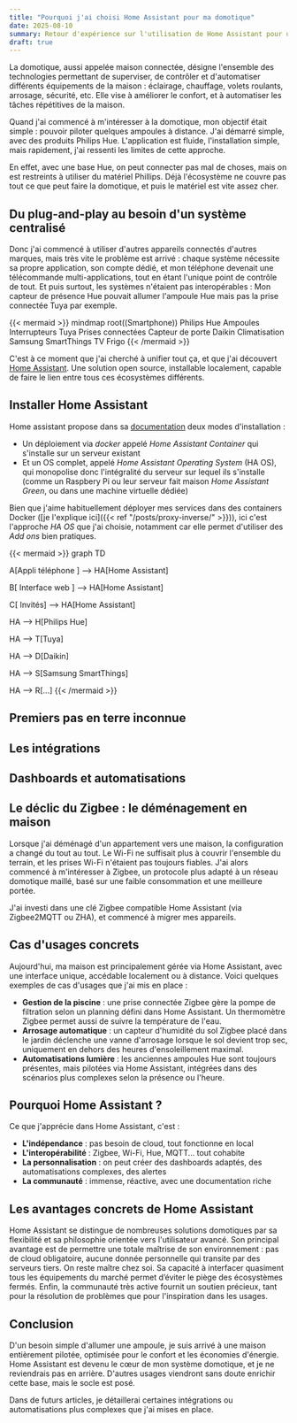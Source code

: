 ```yaml
---
title: "Pourquoi j'ai choisi Home Assistant pour ma domotique"
date: 2025-08-10
summary: Retour d'expérience sur l'utilisation de Home Assistant pour une maison connectée
draft: true
---
```


La domotique, aussi appelée maison connectée, désigne l'ensemble des technologies permettant de superviser, de contrôler et d'automatiser différents équipements de la maison : éclairage, chauffage, volets roulants, arrosage, sécurité, etc. Elle vise à améliorer le confort, et à automatiser les tâches répétitives de la maison.
 
Quand j'ai commencé à m'intéresser à la domotique, mon objectif était simple : pouvoir piloter quelques ampoules à distance. J'ai démarré simple, avec des produits Philips Hue. L'application est fluide, l'installation simple, mais rapidement, j'ai ressenti les limites de cette approche.

En effet, avec une base Hue, on peut connecter pas mal de choses, mais on est restreints à utiliser du matériel Phillips. Déjà l'écosystème ne couvre pas tout ce que peut faire la domotique, et puis le matériel est vite assez cher.


## Du plug-and-play au besoin d'un système centralisé

Donc j'ai commencé à utiliser d'autres appareils connectés d'autres marques, mais très vite le problème est arrivé : chaque système nécessite sa propre application, son compte dédié, et mon téléphone devenait une télécommande multi-applications, tout en étant l'unique point de contrôle de tout. Et puis surtout, les systèmes n'étaient pas interopérables : Mon capteur de présence Hue pouvait allumer l'ampoule Hue mais pas la prise connectée Tuya par exemple.

{{< mermaid >}}
mindmap
root((Smartphone))
  Philips Hue
    Ampoules
    Interrupteurs
  Tuya
    Prises connectées
    Capteur de porte
  Daikin
    Climatisation
  Samsung SmartThings
    TV
    Frigo
{{< /mermaid >}}


C'est à ce moment que j'ai cherché à unifier tout ça, et que j'ai découvert [Home Assistant](https://www.home-assistant.io/). Une solution open source, installable localement, capable de faire le lien entre tous ces écosystèmes différents.

## Installer Home Assistant

Home assistant propose dans sa [documentation](https://www.home-assistant.io/installation/) deux modes d'installation :
- Un déploiement via _docker_ appelé _Home Assistant Container_ qui s'installe sur un serveur existant
- Et un OS complet, appelé _Home Assistant Operating System_ (HA OS), qui monopolise donc l'intégralité du serveur sur lequel ils s'installe (comme un Raspbery Pi ou leur serveur fait maison _Home Assistant Green_, ou dans une machine virtuelle dédiée)

Bien que j'aime habituellement déployer mes services dans des containers Docker ([je l'explique ici]({{< ref "/posts/proxy-inverse/" >}})), ici c'est l'approche _HA OS_ que j'ai choisie, notamment car elle permet d'utiliser des _Add ons_ bien pratiques.

{{< mermaid >}}
graph TD

A[Appli téléphone ] --> HA[Home Assistant]

B[ Interface web ] --> HA[Home Assistant]

C[ Invités] --> HA[Home Assistant]

HA --> H[Philips Hue]

HA --> T[Tuya]

HA --> D[Daikin]

HA --> S[Samsung SmartThings]

HA --> R[...]
{{< /mermaid >}}

## Premiers pas en terre inconnue

## Les intégrations

## Dashboards et automatisations

## Le déclic du Zigbee : le déménagement en maison

Lorsque j'ai déménagé d'un appartement vers une maison, la configuration a changé du tout au tout. Le Wi-Fi ne suffisait plus à couvrir l'ensemble du terrain, et les prises Wi-Fi n'étaient pas toujours fiables. J'ai alors commencé à m'intéresser à Zigbee, un protocole plus adapté à un réseau domotique maillé, basé sur une faible consommation et une meilleure portée.

J'ai investi dans une clé Zigbee compatible Home Assistant (via Zigbee2MQTT ou ZHA), et commencé à migrer mes appareils.

## Cas d'usages concrets

Aujourd'hui, ma maison est principalement gérée via Home Assistant, avec une interface unique, accédable localement ou à distance. Voici quelques exemples de cas d'usages que j'ai mis en place :

- **Gestion de la piscine** : une prise connectée Zigbee gère la pompe de filtration selon un planning défini dans Home Assistant. Un thermomètre Zigbee permet aussi de suivre la température de l'eau.
- **Arrosage automatique** : un capteur d'humidité du sol Zigbee placé dans le jardin déclenche une vanne d'arrosage lorsque le sol devient trop sec, uniquement en dehors des heures d'ensoleillement maximal.
- **Automatisations lumière** : les anciennes ampoules Hue sont toujours présentes, mais pilotées via Home Assistant, intégrées dans des scénarios plus complexes selon la présence ou l'heure.

## Pourquoi Home Assistant ?

Ce que j'apprécie dans Home Assistant, c'est :

- **L'indépendance** : pas besoin de cloud, tout fonctionne en local
- **L'interopérabilité** : Zigbee, Wi-Fi, Hue, MQTT... tout cohabite
- **La personnalisation** : on peut créer des dashboards adaptés, des automatisations complexes, des alertes
- **La communauté** : immense, réactive, avec une documentation riche

## Les avantages concrets de Home Assistant

Home Assistant se distingue de nombreuses solutions domotiques par sa flexibilité et sa philosophie orientée vers l'utilisateur avancé. Son principal avantage est de permettre une totale maîtrise de son environnement : pas de cloud obligatoire, aucune donnée personnelle qui transite par des serveurs tiers. On reste maître chez soi. Sa capacité à interfacer quasiment tous les équipements du marché permet d’éviter le piège des écosystèmes fermés. Enfin, la communauté très active fournit un soutien précieux, tant pour la résolution de problèmes que pour l'inspiration dans les usages.

## Conclusion

D'un besoin simple d'allumer une ampoule, je suis arrivé à une maison entièrement pilotée, optimisée pour le confort et les économies d'énergie. Home Assistant est devenu le cœur de mon système domotique, et je ne reviendrais pas en arrière. D'autres usages viendront sans doute enrichir cette base, mais le socle est posé.

Dans de futurs articles, je détaillerai certaines intégrations ou automatisations plus complexes que j'ai mises en place.

